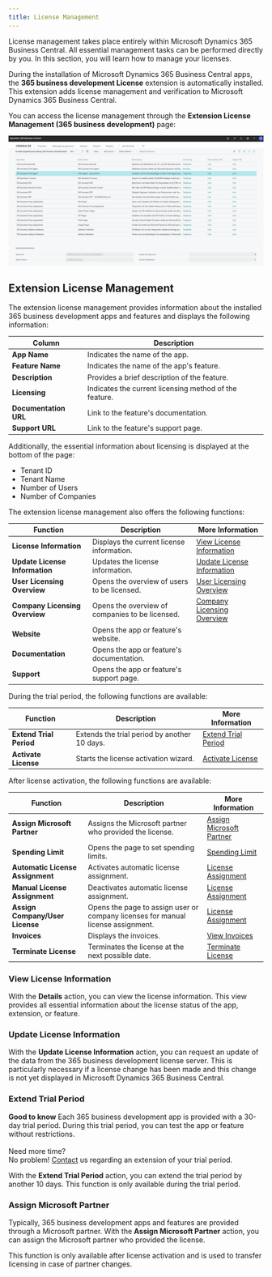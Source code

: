 ```yaml
---
title: License Management
---
```

License management takes place entirely within Microsoft Dynamics 365 Business Central. All essential management tasks can be performed directly by you. In this section, you will learn how to manage your licenses.

During the installation of Microsoft Dynamics 365 Business Central apps, the **365 business development License** extension is automatically installed. This extension adds license management and verification to Microsoft Dynamics 365 Business Central.

You can access the license management through the **Extension License Management (365 business development)** page:

![Extension License Management (365 business development)](/assets/images/licensing/2bfb6450-3d5b-478a-824d-dc4088eb3fca.png)

## Extension License Management

The extension license management provides information about the installed 365 business development apps and features and displays the following information:

| Column | Description |
| --- | --- |
| **App Name** | Indicates the name of the app. |
| **Feature Name** | Indicates the name of the app's feature. |
| **Description** | Provides a brief description of the feature. |
| **Licensing** | Indicates the current licensing method of the feature. |
| **Documentation URL** | Link to the feature's documentation. |
| **Support URL** | Link to the feature's support page. |

Additionally, the essential information about licensing is displayed at the bottom of the page:

 - Tenant ID
 - Tenant Name
 - Number of Users
 - Number of Companies

The extension license management also offers the following functions:

| Function | Description | More Information |
| --- | --- | --- |
| **License Information** | Displays the current license information. | [View License Information](#view-license-information) |
| **Update License Information** | Updates the license information. | [Update License Information](#update-license-information) |
| **User Licensing Overview** | Opens the overview of users to be licensed. | [User Licensing Overview](license-methods/user-license.md) |
| **Company Licensing Overview** | Opens the overview of companies to be licensed. | [Company Licensing Overview](license-methods/company-license.md) |
| **Website** | Opens the app or feature's website. |  |
| **Documentation** | Opens the app or feature's documentation. |  |
| **Support** | Opens the app or feature's support page. |  |

During the trial period, the following functions are available:

| Function | Description | More Information |
| --- | --- | --- |
| **Extend Trial Period** | Extends the trial period by another 10 days. | [Extend Trial Period](#extend-trial-period) |
| **Activate License** | Starts the license activation wizard. | [Activate License](license-management/activate-license.md) |

After license activation, the following functions are available:

| Function | Description | More Information |
| --- | --- | --- |
| **Assign Microsoft Partner** | Assigns the Microsoft partner who provided the license. | [Assign Microsoft Partner](#assign-microsoft-partner) |
| **Spending Limit** | Opens the page to set spending limits. | [Spending Limit](license-management/spending-limit.md) |
| **Automatic License Assignment** | Activates automatic license assignment. | [License Assignment](license-management/assign-license.md) |
| **Manual License Assignment** | Deactivates automatic license assignment. | [License Assignment](license-management/assign-license.md) | 
| **Assign Company/User License** | Opens the page to assign user or company licenses for manual license assignment. | [License Assignment](license-management/assign-license.md) |
| **Invoices** | Displays the invoices. | [View Invoices](invoicing/invoices.md) |
| **Terminate License** | Terminates the license at the next possible date. | [Terminate License](license-management/terminate-license.md) |

### View License Information

With the **Details** action, you can view the license information. This view provides all essential information about the license status of the app, extension, or feature.

### Update License Information

With the **Update License Information** action, you can request an update of the data from the 365 business development license server. This is particularly necessary if a license change has been made and this change is not yet displayed in Microsoft Dynamics 365 Business Central.

### Extend Trial Period

<div class="alert alert-notice">
    <i class="fa-duotone fa-solid fa-lightbulb fa-xl"></i>
    <strong>Good to know</strong> Each 365 business development app is provided with a 30-day trial period. During this trial period, you can test the app or feature without restrictions.<br>
    <br>
    Need more time?<br>
    No problem! <a href="https://365businessdev.com/contact/" target="_blank">Contact</a> us regarding an extension of your trial period.
</div>

With the **Extend Trial Period** action, you can extend the trial period by another 10 days. This function is only available during the trial period.

### Assign Microsoft Partner

Typically, 365 business development apps and features are provided through a Microsoft partner. With the **Assign Microsoft Partner** action, you can assign the Microsoft partner who provided the license.

This function is only available after license activation and is used to transfer licensing in case of partner changes.